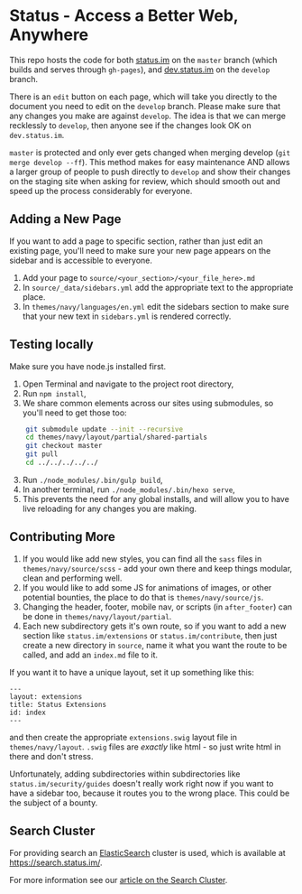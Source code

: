 # Status - Access a Better Web, Anywhere

This repo hosts the code for both [status.im](https://status.im) on the `master` branch (which builds and serves through `gh-pages`), and [dev.status.im](https://dev.status.im) on the `develop` branch.

There is an `edit` button on each page, which will take you directly to the document you need to edit on the `develop` branch. Please make sure that any changes you make are against `develop`. The idea is that we can merge recklessly to `develop`, then anyone see if the changes look OK on `dev.status.im`. 

`master` is protected and only ever gets changed when merging develop (`git merge develop --ff`). This method makes for easy maintenance AND allows a larger group of people to push directly to `develop` and show their changes on the staging site when asking for review, which should smooth out and speed up the process considerably for everyone.

## Adding a New Page

If you want to add a page to specific section, rather than just edit an existing page, you'll need to make sure your new page appears on the sidebar and is accessible to everyone.

1. Add your page to `source/<your_section>/<your_file_here>.md`
2. In `source/_data/sidebars.yml` add the appropriate text to the appropriate place.
3. In `themes/navy/languages/en.yml` edit the sidebars section to make sure that your new text in `sidebars.yml` is rendered correctly.

## Testing locally

Make sure you have node.js installed first.

1. Open Terminal and navigate to the project root directory,
2. Run `npm install`,
3. We share common elements across our sites using submodules, so you'll need to get those too:
```bash
    git submodule update --init --recursive
    cd themes/navy/layout/partial/shared-partials
    git checkout master
    git pull
    cd ../../../../../
```
3. Run `./node_modules/.bin/gulp build`,
4. In another terminal, run `./node_modules/.bin/hexo serve`,
5. This prevents the need for any global installs, and will allow you to have live reloading for any changes you are making.

## Contributing More

1. If you would like add new styles, you can find all the `sass` files in `themes/navy/source/scss` - add your own there and keep things modular, clean and performing well.
2. If you would like to add some JS for animations of images, or other potential bounties, the place to do that is `themes/navy/source/js`.
3. Changing the header, footer, mobile nav, or scripts (in `after_footer`) can be done in `themes/navy/layout/partial`.
4. Each new subdirectory gets it's own route, so if you want to add a new section like `status.im/extensions` or `status.im/contribute`, then just create a new directory in `source`, name it what you want the route to be called, and add an `index.md` file to it. 

If you want it to have a unique layout, set it up something like this:

```
---
layout: extensions
title: Status Extensions
id: index
---
```

and then create the appropriate `extensions.swig` layout file in `themes/navy/layout`. `.swig` files are _exactly_ like html - so just write html in there and don't stress.

Unfortunately, adding subdirectories within subdirectories like `status.im/security/guides` doesn't really work right now if you want to have a sidebar too, because it routes you to the wrong place. This could be the subject of a bounty.

## Search Cluster

For providing search an [ElasticSearch](https://www.elastic.co/products/elasticsearch) cluster is used, which is available at https://search.status.im/.

For more information see our [article on the Search Cluster](https://github.com/status-im/infra-docs/blob/master/articles/search_cluster.md).
